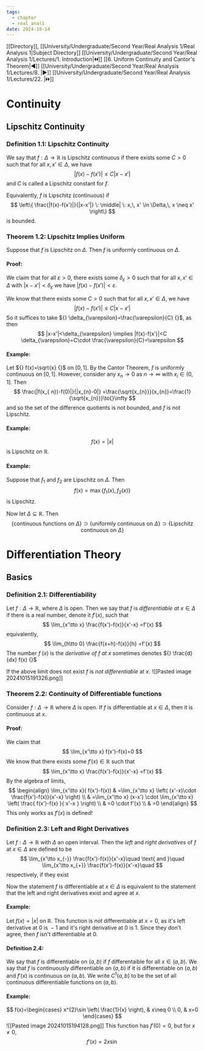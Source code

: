 ```yaml
---
tags:
  - chapter
  - real_anal1
date: 2024-10-14
---
```

[[Directory]], [[University/Undergraduate/Second Year/Real Analysis 1/Real Analysis 1|Subject Directory]]
[[University/Undergraduate/Second Year/Real Analysis 1/Lectures/1. Introduction|🞀🞀]] [[6. Uniform Continuity and Cantor's Theorem|◀]] [[University/Undergraduate/Second Year/Real Analysis 1/Lectures/8. |▶]] [[University/Undergraduate/Second Year/Real Analysis 1/Lectures/22. |🞂🞂]]
# Continuity
## Lipschitz Continuity
### Definition 1.1: Lipschitz Continuity
We say that ${} f:\Delta \to{}\mathbb{R} {}$ is Lipschitz continuous if there exists some $C>0 {}$ such that for all ${} x,\, x' \in \Delta {}$, we have
$$
|f(x)-f(x')|\leq C |x-x'|
$$
and $C$ is called a Lipschitz constant for $f$. 

Equivalently, $f$ is Lipschitz (continuous) if
$$
\left\{  \frac{|f(x)-f(x')|}{|x-x'|} \: \middle| \: x,\, x' \in \Delta,\, x \neq x'   \right\}
$$
is bounded.
### Theorem 1.2: Lipschitz Implies Uniform
Suppose that $f$ is Lipschitz on $\Delta$. Then $f$ is uniformly continuous on $\Delta$.
#### Proof:
We claim that for all $\varepsilon>0 {}$, there exists some $\delta_{\varepsilon}>0 {}$ such that for all ${} x,\, x' \in \Delta {}$ with ${} |x-x'|<\delta_{\varepsilon} {}$ we have ${} |f(x)-f(x')|<\varepsilon {}$.

We know that there exists some $C>0 {}$ such that for all ${} x,\, x' \in \Delta {}$, we have
$$
|f(x)-f(x')|\leq C |x-x'|
$$
So it suffices to take ${} \delta_{\varepsilon}=\frac{\varepsilon}{C} {}$, as then 
$$
|x-x'|<\delta_{\varepsilon} \implies |f(x)-f(x')|<C \delta_{\varepsilon}=C\cdot \frac{\varepsilon}{C}=\varepsilon 
$$
#### Example:
Let ${} f(x)=\sqrt{x} {}$ on ${} [0,\, 1] {}$. By the Cantor Theorem, $f {}$ is uniformly continuous on ${} [0,\, 1] {}$. However, consider any ${} x_{n}\to{}0 {}$ as ${} n\to{}\infty  {}$ with ${} x_{i}\in (0,\, 1] {}$. Then
$$
\frac{|f(x_{ n})-f(0)|}{|x_{n}-0|} =\frac{\sqrt{x_{n}}}{x_{n}}=\frac{1}{\sqrt{x_{n}}}\to{}\infty 
$$
and so the set of the difference quotients is not bounded, and $f$ is not Lipschitz. 
#### Example:
$$
f(x)=|x|
$$
is Lipschitz on $\mathbb{R}$. 
#### Example:
Suppose that $f_{1}$ and $f_{2}$ are Lipschitz on $\Delta$. Then
$$
f(x)=\max\{ f_{1}(x),\, f_{2}(x) \}
$$
is Lipschitz. 

Now let ${} \Delta \subseteq  \mathbb{R} {}$. Then
$$
\{ \text{continuous functions on }\Delta \} \supset  \{ \text{uniformly continuous on }\Delta  \} \supset  \{ \text{Lipschitz continuous on }\Delta \}
$$
# Differentiation Theory
## Basics
### Definition 2.1: Differentiability
Let ${} f:\Delta \to{}\mathbb{R} {}$, where $\Delta$ is open. Then we say that $f$ is *differentiable at* ${} x \in \Delta {}$ if there is a real number, denote it ${} f'(x) {}$, such that
$$
\lim_{x'\tto x} \frac{f(x')-f(x)}{x'-x} =f'(x)
$$
equivalently, 
$$
\lim_{h\tto 0} \frac{f(x+h)-f(x)}{h} =f'(x)
$$
The number ${} f\;(x)$ is the *derivative  of $f$ at $x {}$* sometimes denotes ${} \frac{d}{dx} f(x) {}$

If the above limit does not exist $f$ is *not differentiable* at $x$. 
![[Pasted image 20241015191326.png]]
### Theorem 2.2: Continuity of Differentiable functions
Consider ${} f:\Delta \to{}\mathbb{R} {}$ where $\Delta$ is open. If $f$ is differentiable at ${} x \in \Delta {}$, then it is continuous at $x$. 
#### Proof:
We claim that 
$$
\lim_{x'\tto x} f(x')-f(x)=0
$$
We know that there exists some ${} f'(x) \in \mathbb{R} {}$ such that 
$$
\lim_{x'\tto x} \frac{f(x')-f(x)}{x'-x} =f'(x)
$$
By the algebra of limits, 
$$
\begin{align}
 \lim_{x'\tto x}( f(x')-f(x)) & =\lim_{x'\tto x}  \left( (x'-x)\cdot  \frac{f(x')-f(x)}{x'-x}  \right)    \\
 & =\lim_{x'\tto x} (x-x') \cdot \lim_{x'\tto x} \left( \frac{ f(x')-f(x) }{ x'-x } \right) \\
 & =0 \cdot f'(x) \\
 & =0
 \end{align}
$$
This only works as ${} f'(x) {}$ is defined!
### Definition 2.3: Left and Right Derivatives
Let ${} f:\Delta \to{}\mathbb{R} {}$ with $\Delta {}$ an open interval. Then the *left* and *right derivatives* of $f$ at ${} x \in \Delta {}$ are defined to be
$$
\lim_{x'\tto x_{-}} \frac{f(x')-f(x)}{x'-x}\quad  \text{ and }\quad \lim_{x'\tto x_{+}} \frac{f(x')-f(x)}{x'-x}\quad
$$
respectively, if they exist

Now the statement ${} f$ is differentiable at ${} x \in \Delta {}$ is equivalent to the statement that the left and right derivatives exist and agree at ${} x$. 
#### Example:
Let ${} f(x)=|x| {}$ on $\mathbb{R} {}$. This function is *not* differentiable at ${} x=0 {}$, as it's left derivative at $0 {}$ is ${} -1 {}$ and it's right derivative at ${} 0 {}$ is ${} 1 {}$. Since they don't agree, then $f$ isn't differentiable at $0 {}$.
#### Definition 2.4:
We say that $f$ is differentiable on ${} (a,\, b) {}$ if $f$ differentaible for all ${} x \in (a,\, b) {}$. We say that $f$ is continuously differentiable on ${} (a,\, b) {}$ if it is differentiable on ${} (a,\, b) {}$ and ${} f'(x) {}$ is continuous on ${} (a,\, b) {}$. We write ${} C^{1}(a,\, b) {}$ to be the set of all continuous differentiable functions on ${} (a,\, b) {}$.
#### Example:
$$
f(x)=\begin{cases}
x^{2}\sin \left( \frac{1}{x} \right), & x\neq 0 \\
0, & x=0
\end{cases}
$$
![[Pasted image 20241015194128.png]]
This function has ${} f'(0)=0 {}$, but for $x\neq 0$, 
$$
f'(x)=2x\sin 
$$